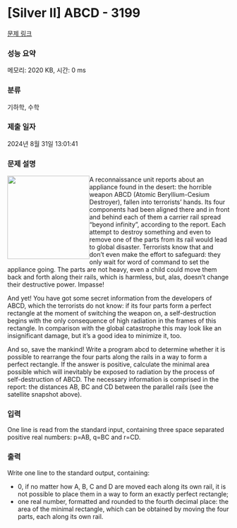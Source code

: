 # [Silver II] ABCD - 3199 

[문제 링크](https://www.acmicpc.net/problem/3199) 

### 성능 요약

메모리: 2020 KB, 시간: 0 ms

### 분류

기하학, 수학

### 제출 일자

2024년 8월 31일 13:01:41

### 문제 설명

<p><img alt="" src="https://onlinejudgeimages.s3-ap-northeast-1.amazonaws.com/problem/3199/1.png" style="float:left; height:189px; width:186px">A reconnaissance unit reports about an appliance found in the desert: the horrible weapon ABCD (Atomic Beryllium-Cesium Destroyer), fallen into terrorists’ hands. Its four components had been aligned there and in front and behind each of them a carrier rail spread “beyond infinity”, according to the report. Each attempt to destroy something and even to remove one of the parts from its rail would lead to global disaster. Terrorists know that and don’t even make the effort to safeguard: they only wait for word of command to set the appliance going. The parts are not heavy, even a child could move them back and forth along their rails, which is harmless, but, alas, doesn’t change their destructive power. Impasse!</p>

<p>And yet! You have got some secret information from the developers of ABCD, which the terrorists do not know: if its four parts form a perfect rectangle at the moment of switching the weapon on, a self-destruction begins with the only consequence of high radiation in the frames of this rectangle. In comparison with the global catastrophe this may look like an insignificant damage, but it’s a good idea to minimize it, too.</p>

<p>And so, save the mankind! Write a program abcd to determine whether it is possible to rearrange the four parts along the rails in a way to form a perfect rectangle. If the answer is positive, calculate the minimal area possible which will inevitably be exposed to radiation by the process of self-destruction of ABCD. The necessary information is comprised in the report: the distances AB, BC and CD between the parallel rails (see the satellite snapshot above).</p>

### 입력 

 <p>One line is read from the standard input, containing three space separated positive real numbers: p=AB, q=BC and r=CD.</p>

### 출력 

 <p>Write one line to the standard output, containing:</p>

<ul>
	<li>0, if no matter how A, B, C and D are moved each along its own rail, it is not possible to place them in a way to form an exactly perfect rectangle;</li>
	<li>one real number, formatted and rounded to the fourth decimal place: the area of the minimal rectangle, which can be obtained by moving the four parts, each along its own rail.</li>
</ul>

